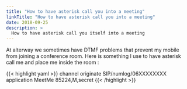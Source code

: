```yaml
---
title: "How to have asterisk call you into a meeting"
linkTitle: "How to have asterisk call you into a meeting"
date: 2018-09-25
description: >
  How to have asterisk call you itself into a meeting
---
```


At alterway we sometimes have DTMF problems that prevent my mobile from joining a conference room. Here is something I use to have asterisk call me
and place me inside the room :

{{< highlight yaml >}}
channel originate SIP/numlog/06XXXXXXXX application MeetMe 85224,M,secret
{{< /highlight >}}
